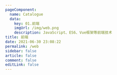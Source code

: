 ```yaml
---
pageComponent: 
  name: Catalogue
  data: 
    key: 01.前端
    imgUrl: /img/web.png
    description: JavaScript、ES6、Vue框架等前端技术
title: 前端
date: 2021-06-30 23:08:22
permalink: /web
sidebar: false
article: false
comment: false
editLink: false
---
```

